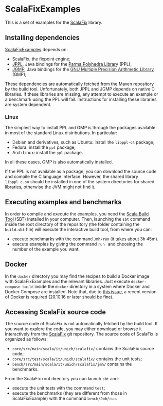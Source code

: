 # ScalaFixExamples

This is a set of examples for the [ScalaFix](https://github.com/jandom-devel/ScalaFix) library.

## Installing dependencies

[ScalaFixExamples](https://github.com/jandom-devel/ScalaFixExamples) depends on:
   * [ScalaFix](https://github.com/jandom-devel/ScalaFix), the fixpoint engine;
   * [JPPL](https://github.com/jandom-devel/JPPL), Java bindings for the [Parma Polyhedra Library](http://bugseng.com/products/ppl/) (PPL);
   * [JGMP](https://github.com/jandom-devel/JGMP), Java bindings for the [GNU Multiple Precision Arithmetic Library](https://gmplib.org/) (GMP);

These dependencies are automatically fetched from the Maven repository by the build tool. Unfortunately, both JPPL and JGMP depends on native C libraries. If these libraries are missing, any attempt to execute an example or a benchmark using the PPL will fail. Instructions for installing these libraries are system dependent.

### Linux

The simplest way to install PPL and GMP is through the packages available in most of the standard Linux distributions. In particular:
  * Debian and derivatives, such as Ubuntu: install the `libppl-c4` package;
  * Fedora: install the `ppl` package;
  * Arch Linux: install the `ppl` package.

In all these cases, GMP is also automatically installed.

If the PPL is not available as a package, you can download the source code and compile the C language interface. However, the shared library `libppl_c.so` should be installed in one of the system directories for shared libraries, otherwise the JVM might not find it.

## Executing examples and benchmarks

In order to compile and execute the examples, you need the [Scala Build Tool](https://www.scala-sbt.org/) (SBT) installed in your computer. Then, launching the `sbt` command inside the root directory of the repository (the folder containing the `build.sbt` file) will execute the interactive build tool, from where you can:

  * execute benchmarks with the command `Jmh/run` (it takes about 3h 45m).
  * execute examples by giving the command `run ` and choosing the number of the example you want.

## Docker

In the `docker` directory you may find the recipes to build a Docker image with ScalaFixExamples and the relevant libraries. Just execute `docker-compose build` inside the `docker` directory in a system where Docker and Docker Compose are installed. Note that, due to [this issue](https://github.com/moby/moby/commit/9f6b562dd12ef7b1f9e2f8e6f2ab6477790a6594), a recent version of Docker is required (20.10.16 or later should be fine).

## Accessing ScalaFix source code

The source code of ScalaFix is not automatically fetched by the build tool. If you want to explore the code, you may either download or browse it interactively from the [ScalaFix](https://github.com/jandom-devel/ScalaFix) git repository. The source code of ScalaFix is organized as follows:

  * `core/src/main/scala/it/unich/scalafix/` contains the ScalaFix source code;
  * `core/src/test/scala/it/unich/scalafix/` contains the unit tests;
  * `bench/src/main/scala/it/unich/scalafix/jmh/` contains the benchmarks.

From the ScalaFix root directory you can launch `sbt` and:
  * execute the unit tests with the command `test`;
  * execute the benchmarks (they are different from those in ScalaFixExample) with the command `bench/Jmh/run`.
